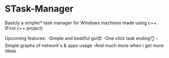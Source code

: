 # STask-Manager
Basicly a simpler* task manager for Windows machines made using c++. 
(First c++ project)

Upcoming features:
-Simple and beatiful gui😍
-One click task ending👌
-Simple graphs of network's & apps usage
-And much more when i get more ideas
